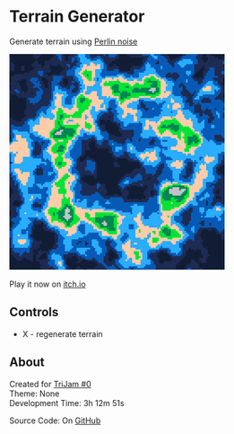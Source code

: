 # Terrain Generator
Generate terrain using [Perlin noise](https://en.wikipedia.org/wiki/Perlin_noise)

[![A chain of islands in an ocean](screenshots/cover.png)](https://caterpillargames.itch.io/terrain-generator)

Play it now on [itch.io](https://caterpillargames.itch.io/terrain-generator)

## Controls
* X - regenerate terrain




## About
Created for [TriJam #0](https://itch.io/jam/trijam-0/entries)  
Theme: None  
Development Time: 3h 12m 51s  

Source Code: On [GitHub](https://github.com/CaterpillarGames/pico8-games/tree/master/carts/terrain-generator)


